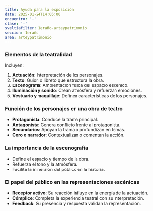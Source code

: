 ```yaml
---
title: Ayuda para la exposición
date: 2025-01-24T14:05:00
encuentro: '-'
clase: '-'
sveltiafilter: 1eraño-arteypatrimonio
seccion: 1eraño
area: arteypatrimonio
---
```

### Elementos de la teatralidad  
Incluyen:  
1. **Actuación**: Interpretación de los personajes.  
2. **Texto**: Guion o libreto que estructura la obra.  
3. **Escenografía**: Ambientación física del espacio escénico.  
4. **Iluminación y sonido**: Crean atmósfera y refuerzan emociones.  
5. **Vestuario y maquillaje**: Definen características de los personajes.  

### Función de los personajes en una obra de teatro  
- **Protagonista**: Conduce la trama principal.  
- **Antagonista**: Genera conflicto frente al protagonista.  
- **Secundarios**: Apoyan la trama o profundizan en temas.  
- **Coro o narrador**: Contextualizan o comentan la acción.  

### La importancia de la escenografía  
- Define el espacio y tiempo de la obra.  
- Refuerza el tono y la atmósfera.  
- Facilita la inmersión del público en la historia.  

### El papel del público en las representaciones escénicas  
- **Receptor activo**: Su reacción influye en la energía de la actuación.  
- **Cómplice**: Completa la experiencia teatral con su interpretación.  
- **Feedback**: Su presencia y respuesta validan la representación.
